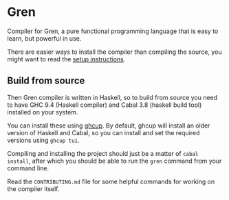 # Gren

Compiler for Gren, a pure functional programming language that is easy to learn, but powerful in use.

There are easier ways to install the compiler than compiling the source, you might want to read the [setup instructions](https://gren-lang.org/install).

## Build from source

Then Gren compiler is written in Haskell, so to build from source you need to have GHC 9.4 (Haskell compiler) and Cabal 3.8 (haskell build tool) installed on your system.

You can install these using [ghcup](https://www.haskell.org/ghcup/). By default, ghcup will install an older version of Haskell and Cabal, so you can install and set the required versions using `ghcup tui`.

Compiling and installing the project should just be a matter of `cabal install`, after which you should be able to run the `gren` command from your command line.

Read the `CONTRIBUTING.md` file for some helpful commands for working on the compiler itself.
